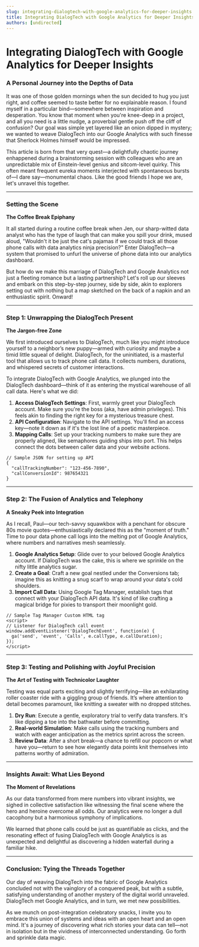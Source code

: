 ```yaml
---
slug: integrating-dialogtech-with-google-analytics-for-deeper-insights
title: Integrating DialogTech with Google Analytics for Deeper Insights
authors: [undirected]
---
```



# Integrating DialogTech with Google Analytics for Deeper Insights

### A Personal Journey into the Depths of Data

It was one of those golden mornings when the sun decided to hug you just right, and coffee seemed to taste better for no explainable reason. I found myself in a particular bind—somewhere between inspiration and desperation. You know that moment when you're knee-deep in a project, and all you need is a little nudge, a proverbial gentle push off the cliff of confusion? Our goal was simple yet layered like an onion dipped in mystery; we wanted to weave DialogTech into our Google Analytics with such finesse that Sherlock Holmes himself would be impressed.

This article is born from that very quest—a delightfully chaotic journey enhappened during a brainstorming session with colleagues who are an unpredictable mix of Einstein-level genius and sitcom-level quirky. This often meant frequent eureka moments interjected with spontaneous bursts of—I dare say—monumental chaos. Like the good friends I hope we are, let's unravel this together.

---

### Setting the Scene

**The Coffee Break Epiphany**

It all started during a routine coffee break when Jen, our sharp-witted data analyst who has the type of laugh that can make you spill your drink, mused aloud, "Wouldn't it be just the cat's pajamas if we could track all those phone calls with data analytics ninja precision?" Enter DialogTech—a system that promised to unfurl the universe of phone data into our analytics dashboard.

But how do we make this marriage of DialogTech and Google Analytics not just a fleeting romance but a lasting partnership? Let's roll up our sleeves and embark on this step-by-step journey, side by side, akin to explorers setting out with nothing but a map sketched on the back of a napkin and an enthusiastic spirit. Onward!

---

### Step 1: Unwrapping the DialogTech Present

**The Jargon-free Zone**  

We first introduced ourselves to DialogTech, much like you might introduce yourself to a neighbor’s new puppy—armed with curiosity and maybe a timid little squeal of delight. DialogTech, for the uninitiated, is a masterful tool that allows us to track phone call data. It collects numbers, durations, and whispered secrets of customer interactions.

To integrate DialogTech with Google Analytics, we plunged into the DialogTech dashboard—think of it as entering the mystical warehouse of all call data. Here's what we did:

1. **Access DialogTech Settings**: First, warmly greet your DialogTech account. Make sure you're the boss (aka, have admin privileges). This feels akin to finding the right key for a mysterious treasure chest.
2. **API Configuration**: Navigate to the API settings. You'll find an access key—note it down as if it's the lost line of a poetic masterpiece.
3. **Mapping Calls**: Set up your tracking numbers to make sure they are properly aligned, like semaphores guiding ships into port. This helps connect the dots between caller data and your website actions. 

``` 
// Sample JSON for setting up API 
{
  "callTrackingNumber": "123-456-7890",
  "callConversionId": 987654321
}
```

---

### Step 2: The Fusion of Analytics and Telephony

**A Sneaky Peek into Integration**  

As I recall, Paul—our tech-savvy squawkbox with a penchant for obscure 80s movie quotes—enthusiastically declared this as the "moment of truth." Time to pour data phone call logs into the melting pot of Google Analytics, where numbers and narratives mesh seamlessly.

1. **Google Analytics Setup**: Glide over to your beloved Google Analytics account. If DialogTech was the cake, this is where we sprinkle on the nifty little analytics sugar.
2. **Create a Goal**: Craft a new goal nestled under the Conversions tab; imagine this as knitting a snug scarf to wrap around your data's cold shoulders.
3. **Import Call Data**: Using Google Tag Manager, establish tags that connect with your DialogTech API data. It's kind of like crafting a magical bridge for pixies to transport their moonlight gold.

``` 
// Sample Tag Manager Custom HTML tag
<script>
// Listener for DialogTech call event
window.addEventListener('DialogTechEvent', function(e) {
  ga('send', 'event', 'Calls', e.callType, e.callDuration);
});
</script>
```

---

### Step 3: Testing and Polishing with Joyful Precision

**The Art of Testing with Technicolor Laughter**

Testing was equal parts exciting and slightly terrifying—like an exhilarating roller coaster ride with a giggling group of friends. It’s where attention to detail becomes paramount, like knitting a sweater with no dropped stitches.

1. **Dry Run**: Execute a gentle, exploratory trial to verify data transfers. It's like dipping a toe into the bathwater before committing.
2. **Real-world Simulation**: Make calls using the tracking numbers and watch with eager anticipation as the metrics sprint across the screen.
3. **Review Data**: After a short break—a chance to refill our popcorn or what have you—return to see how elegantly data points knit themselves into patterns worthy of admiration.

---

### Insights Await: What Lies Beyond

**The Moment of Revelations**

As our data transformed from mere numbers into vibrant insights, we sighed in collective satisfaction like witnessing the final scene where the hero and heroine overcome all odds. Our analytics were no longer a dull cacophony but a harmonious symphony of implications.

We learned that phone calls could be just as quantifiable as clicks, and the resonating effect of fusing DialogTech with Google Analytics is as unexpected and delightful as discovering a hidden waterfall during a familiar hike.

---

### Conclusion: Tying the Threads Together

Our day of weaving DialogTech into the fabric of Google Analytics concluded not with the vainglory of a conquered peak, but with a subtle, satisfying understanding of another mystery of the digital world unraveled. DialogTech met Google Analytics, and in turn, we met new possibilities.

As we munch on post-integration celebratory snacks, I invite you to embrace this union of systems and ideas with an open heart and an open mind. It's a journey of discovering what rich stories your data can tell—not in isolation but in the vividness of interconnected understanding. Go forth and sprinkle data magic.